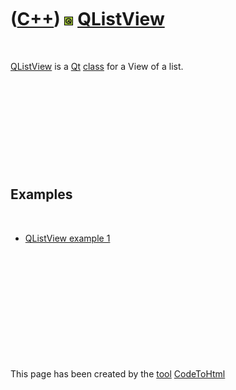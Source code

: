 



 

 

 

 

 

([C++](Cpp.md)) ![Qt](PicQt.png) [QListView](CppQListView.md)
===============================================================

 

[QListView](CppQListView.md) is a [Qt](CppQt.md) [class](CppClass.htm)
for a View of a list.

 

 

 

 

 

Examples
--------

 

-   [QListView example 1](CppQListViewExample1.md)

 

 

 

 

 





 




This page has been created by the [tool](Tools.md)
[CodeToHtml](ToolCodeToHtml.md)

